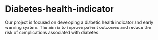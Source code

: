 # Diabetes-health-indicator
Our project is focused on developing a diabetic health indicator and early warning system. The aim is to improve patient outcomes and reduce the risk of complications associated with diabetes.
